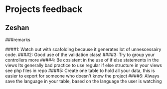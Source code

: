 Projects feedback
============
## Zeshan
###remarks

####1: Watch out with scafolding because it generates lot of unnescessairy code.
####2: Good use of the validation class!
####3: Try to group your controllers more
####4: Be cosistent in the use of if else statements in the views
	Its generally bad practice to use regular if else structure in your views
	see php files in repo
####5: Create one table to hold all your data, this is easier to export for someone who doesn't know the project
####6: Always save the language in your table, based on the language the user is watching